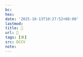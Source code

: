 ```yaml
---
bc:
hex:
date: '2025-10-13T10:27:52+08:00'
lastmod:
title: 􂌟
url: 􂌟
tags: [阜]
src: DCCV
note:
---
```

